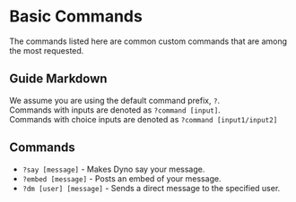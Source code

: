 # Basic Commands
The commands listed here are common custom commands that are among the most requested.

## Guide Markdown
We assume you are using the default command prefix, `?`.  
Commands with inputs are denoted as `?command [input]`.  
Commands with choice inputs are denoted as `?command [input1/input2]`

## Commands
* ``?say [message]`` - Makes Dyno say your message.  
* ``?embed [message]`` - Posts an embed of your message.  
* ``?dm [user] [message]`` - Sends a direct message to the specified user.  
